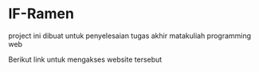 # IF-Ramen
project ini dibuat untuk penyelesaian tugas akhir matakuliah programming web

Berikut link untuk mengakses website tersebut 
